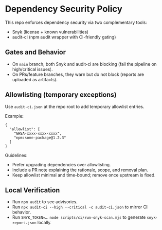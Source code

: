 # Dependency Security Policy

This repo enforces dependency security via two complementary tools:

- Snyk (license + known vulnerabilities)
- audit-ci (npm audit wrapper with CI-friendly gating)

## Gates and Behavior

- On `main` branch, both Snyk and audit-ci are blocking (fail the pipeline on high/critical issues).
- On PRs/feature branches, they warn but do not block (reports are uploaded as artifacts).

## Allowlisting (temporary exceptions)

Use `audit-ci.json` at the repo root to add temporary allowlist entries.

Example:

```
{
  "allowlist": [
    "GHSA-xxxx-xxxx-xxxx",
    "npm:some-package@1.2.3"
  ]
}
```

Guidelines:

- Prefer upgrading dependencies over allowlisting.
- Include a PR note explaining the rationale, scope, and removal plan.
- Keep allowlist minimal and time-bound; remove once upstream is fixed.

## Local Verification

- Run `npm audit` to see advisories.
- Run `npx audit-ci --high --critical -c audit-ci.json` to mirror CI behavior.
- Run `SNYK_TOKEN=… node scripts/ci/run-snyk-scan.mjs` to generate `snyk-report.json` locally.

